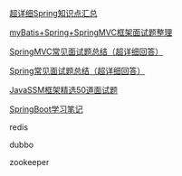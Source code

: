 [超详细Spring知识点汇总](https://blog.csdn.net/pingdouble/article/details/79526068)

[myBatis+Spring+SpringMVC框架面试题整理](https://blog.csdn.net/qq_41541619/article/details/82459873)

[SpringMVC常见面试题总结（超详细回答）](https://blog.csdn.net/a745233700/article/details/80963758)

[Spring常见面试题总结（超详细回答）](https://blog.csdn.net/a745233700/article/details/80959716)

[JavaSSM框架精选50道面试题](https://blog.csdn.net/qq_41735004/article/details/87199651)

[SpringBoot学习笔记](https://blog.csdn.net/ljqwstc/article/details/80639667)



redis

dubbo

zookeeper

